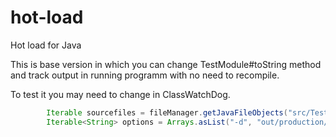 # hot-load
Hot load for Java

This is base version in which you can change TestModule#toString method and track output in running programm with no need to recompile.

To test it you may need to change in ClassWatchDog.

```java
        Iterable sourcefiles = fileManager.getJavaFileObjects("src/TestModule.java");
        Iterable<String> options = Arrays.asList("-d", "out/production/learning/");
```

